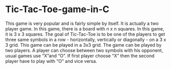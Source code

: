 # Tic-Tac-Toe-game-in-C
This game is very popular and is fairly simple by itself. It is actually a two player game. In this game, there is a board with n x n squares. In this game, it is 3 x 3 squares. The goal of Tic-Tac-Toe is to be one of the players to get three same symbols in a row - horizontally, vertically or diagonally - on a 3 x 3 grid. This game can be played in a 3x3 grid. The game can be played by two players. A player can choose between two symbols with his opponent, usual games use “X”and “O”. If first player choose “X” then the second player have to  play with “O” and vice versa. 
